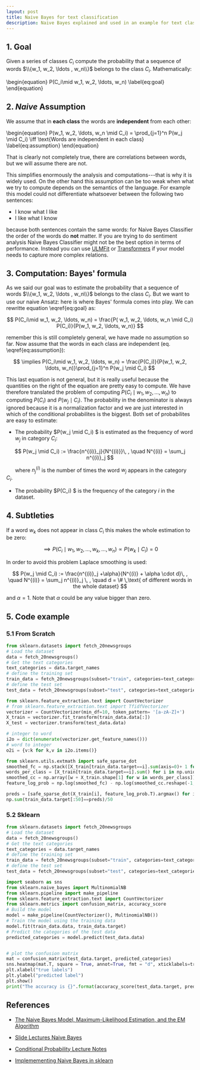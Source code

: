 ```yaml
---
layout: post
title: Naive Bayes for text classification
description: Naive Bayes explained and used in an example for text classification. Coded from scratch for illustration purposes and also with scikitlearn.
---
```



## 1. Goal
Given a series of classes $C_i$ compute the probability that a sequence of words $\\{w_1, w_2, \ldots , w_n\\}$ belongs to the class $C_i$. Mathematically:


\begin{equation}
P(C_i\mid w_1, w_2, \ldots, w_n) 
\label{eq:goal}
\end{equation}

<!--more-->

## 2. *Naive* Assumption

We assume that in **each class** the words are **independent** from each other:

\begin{equation}
P(w_1, w_2, \ldots, w_n \mid C_i) = \prod_{j=1}^n P(w_j \mid C_i) \iff  \text{Words are independent in each class}
 \label{eq:assumption}
\end{equation}

That is clearly not completely true, there are correlations between words, but we will assume there are not. 

This simplifies enormously the analysis and computations---that is why it is widely used. On the other hand this assumption can be too weak when what we try to compute depends on the semantics of the language. For example this model could not differentiate whatsoever between the following two sentences:

* I know what I like
* I like what I know

because both sentences contain the same words: for Naive Bayes Classifier the order of the words do **not** matter. If you are trying to do sentiment analysis Naive Bayes Classifier might not be the best option in terms of performance. Instead you can use [ULMFit](https://www.kaggle.com/arnaujimnez/ulmfit-fastai-sentiment-analysis/data) or [Transformers](https://medium.com/towards-artificial-intelligence/text-classification-with-simple-transformers-a29d13358135) if your model needs to capture more complex relations.



## 3. Computation: Bayes' formula

As we said our goal was to estimate the probability that a sequence of words $\\{w_1, w_2, \ldots , w_n\\}$ belongs to the class $C_i$. But we want to use our naive Ansatz: here is where Bayes' formula comes into play. We can rewritte equation \eqref{eq:goal} as:

$$
P(C_i\mid w_1, w_2, \ldots, w_n)  =  \frac{P( w_1, w_2, \ldots, w_n \mid C_i) P(C_i)}{P(w_1, w_2, \ldots, w_n)}
$$

remember this is still completely general, we have made no assumption so far. Now assume that the words in each class are independent (eq. \eqref{eq:assumption}):

$$
\implies P(C_i\mid w_1, w_2, \ldots, w_n)  = \frac{P(C_i)}{P(w_1, w_2, \ldots, w_n)}\prod_{j=1}^n P(w_j \mid C_i) 
$$

This last equation is not general, but it is really useful because the quantities on the right of the equation are pretty easy to compute.
We have therefore translated the problem of computing $P(C_i\mid w_1, w_2, \ldots, w_n)$ to computing $P(C_i)$ and $P(w_j \mid C_i)$. The probability in the denominator is always ignored because it is a normalization factor and we are just interested in which of the conditional probabilites is the biggest. Both set of probabilites are easy to estimate:

- The probability $P(w_j \mid C_i) $ is estimated as the frequency of word $w_j$  in category $C_i$:

$$
P(w_j \mid C_i) := \frac{n^{(i)}_j}{N^{(i)}}\,  ,      \quad     N^{(i)} = \sum_j n^{(i)}_j
$$

&nbsp;&nbsp;&nbsp;&nbsp;&nbsp;&nbsp;where $n^{(i)}_j$ is the number of times the word $w_j$ appears in the category $C_i$.

- The probability $P(C_i) $  is the frequency of the category $i$ in the dataset.

## 4. Subtleties
If a word $w_k$ does not appear in class $C_i$ this makes the whole estimation to be zero:

$$
\implies P(C_i\mid w_1, w_2, \ldots, w_k, \ldots, w_n) \propto P(w_k \mid C_i) = 0 
$$
 
In order to avoid this problem Laplace smoothing is used:


$$
P(w_j \mid C_i) := \frac{n^{(i)}_j +\alpha}{N^{(i)} + \alpha \cdot d}\,  ,      \quad     N^{(i)} = \sum_j n^{(i)}_j \, , \quad d = \# \,\text{ of different words in the whole dataset}
$$

and $\alpha=1$. Note that $\alpha$ could be any value bigger than zero.

## 5. Code example

### 5.1 From Scratch

```python
from sklearn.datasets import fetch_20newsgroups
# Load the dataset
data = fetch_20newsgroups()
# Get the text categories
text_categories = data.target_names
# define the training set
train_data = fetch_20newsgroups(subset="train", categories=text_categories)
# define the test set
test_data = fetch_20newsgroups(subset="test", categories=text_categories)

from sklearn.feature_extraction.text import CountVectorizer
# from sklearn.feature_extraction.text import TfidfVectorizer
vectorizer = CountVectorizer(min_df=10, token_pattern= '[a-zA-Z]+')
X_train = vectorizer.fit_transform(train_data.data[:])
X_test = vectorizer.transform(test_data.data)

# integer to word
i2o = dict(enumerate(vectorizer.get_feature_names()))
# word to integer
o2i = {v:k for k,v in i2o.items()}

from sklearn.utils.extmath import safe_sparse_dot
smoothed_fc = np.stack([X_train[train_data.target==i].sum(axis=0)+ 1 for i in np.unique(train_data.target)])
words_per_class = [X_train[train_data.target==i].sum() for i in np.unique(train_data.target)]
smoothed_cc = np.array([w + X_train.shape[1] for w in words_per_class])
feature_log_prob = np.log(smoothed_fc) - np.log(smoothed_cc.reshape(-1, 1))

preds = [safe_sparse_dot(X_train[i], feature_log_prob.T).argmax() for i in range(50)]
np.sum(train_data.target[:50]==preds)/50 

```

### 5.2 Sklearn 

```python
from sklearn.datasets import fetch_20newsgroups
# Load the dataset
data = fetch_20newsgroups()
# Get the text categories
text_categories = data.target_names
# define the training set
train_data = fetch_20newsgroups(subset="train", categories=text_categories)
# define the test set
test_data = fetch_20newsgroups(subset="test", categories=text_categories)

import seaborn as sns
from sklearn.naive_bayes import MultinomialNB
from sklearn.pipeline import make_pipeline
from sklearn.feature_extraction.text import CountVectorizer
from sklearn.metrics import confusion_matrix, accuracy_score
# Build the model
model = make_pipeline(CountVectorizer(), MultinomialNB())
# Train the model using the training data
model.fit(train_data.data, train_data.target)
# Predict the categories of the test data
predicted_categories = model.predict(test_data.data)


# plot the confusion matrix
mat = confusion_matrix(test_data.target, predicted_categories)
sns.heatmap(mat.T, square = True, annot=True, fmt = "d", xticklabels=train_data.target_names,yticklabels=train_data.target_names)
plt.xlabel("true labels")
plt.ylabel("predicted label")
plt.show()
print("The accuracy is {}".format(accuracy_score(test_data.target, predicted_categories)))

```


## References

- [The Naive Bayes Model, Maximum-Likelihood
Estimation, and the EM Algorithm](http://www.cs.columbia.edu/~mcollins/em.pdf)

- [Slide Lectures Naive Bayes](http://www.cs.cmu.edu/~tom/10601_sp09/lectures/NBayes-1-28-2009-ann.pdf)

- [Conditional Probability Lecture Notes](http://web.stanford.edu/class/cs109/lectureNotes/LN04_cond_bayes.pdf)

- [Implemementing Naive Bayes in sklearn](https://towardsdatascience.com/text-classification-using-naive-bayes-theory-a-working-example-2ef4b7eb7d5a)




